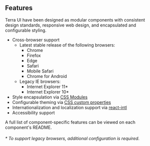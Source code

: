 ## Features
Terra UI have been designed as modular components with consistent design standards, responsive web design, and encapsulated and configurable styling.

* Cross-browser support
  * Latest stable release of the following browsers:
    * Chrome
    * Firefox
    * Edge
    * Safari
    * Mobile Safari
    * Chrome for Android
  * Legacy IE browsers:
    * Internet Explorer 11\*
    * Internet Explorer 10\*
* Style encapsulation via [CSS Modules](https://github.com/css-modules/css-modules)
* Configurable theming via [CSS custom properties](https://www.smashingmagazine.com/2017/04/start-using-css-custom-properties/)
* Internationalization and localization support via [react-intl](https://github.com/yahoo/react-intl/wiki)
* Accessibility support

A full list of component-specific features can be viewed on each component's README.

###### \* To support legacy browsers, additional configuration is required.
